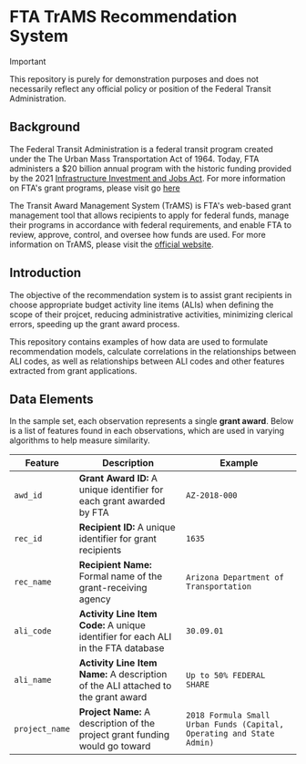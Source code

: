 # FTA TrAMS Recommendation System
> [!IMPORTANT]
This repository is purely for demonstration purposes and does not necessarily reflect any official policy or position of the Federal Transit Administration.

## Background

The Federal Transit Administration is a federal transit program created under the The Urban Mass Transportation Act of 1964. Today, FTA administers a $20 billion annual program with the historic funding provided by the 2021 [Infrastructure Investment and Jobs Act](https://www.transit.dot.gov/iija). For more information on FTA's grant programs, please visit go [here](https://www.transit.dot.gov/grants)

The Transit Award Management System (TrAMS) is FTA's web-based grant management tool that allows recipients to apply for federal funds, manage their programs in accordance with federal requirements, and enable FTA to review, approve, control, and oversee how funds are used. For more information on TrAMS, please visit the [official website](https://www.transit.dot.gov/funding/grantee-resources/teamtrams/transit-award-management-system-trams).

## Introduction

The objective of the recommendation system is to assist grant recipients in choose appropriate budget activity line items (ALIs) when defining the scope of their projcet, reducing administrative activities, minimizing clerical errors, speeding up the grant award process.

This repository contains examples of how data are used to formulate recommendation models, calculate correlations in the relationships between ALI codes, as well as relationships between ALI codes and other features extracted from grant applications.

## Data Elements

In the sample set, each observation represents a single **grant award**. Below is a list of features found in each observations, which are used in varying algorithms to help measure similarity.

| Feature    | Description | Example |
| ---------- | ----------- | ------- |
| `awd_id`   | **Grant Award ID:** A unique identifier for each grant awarded by FTA | `AZ-2018-000` |
| `rec_id`   | **Recipient ID:** A unique identifier for grant recipients | `1635` |
| `rec_name` | **Recipient Name:** Formal name of the grant-receiving agency | `Arizona Department of Transportation` |
| `ali_code` | **Activity Line Item Code:** A unique identifier for each ALI in the FTA database | `30.09.01` |
| `ali_name` | **Activity Line Item Name:** A description of the ALI attached to the grant award | `Up to 50% FEDERAL SHARE` |
| `project_name` | **Project Name:** A description of the project grant funding would go toward | `2018 Formula Small Urban Funds (Capital, Operating and State Admin)` |